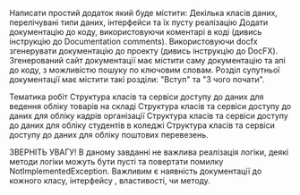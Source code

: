 Написати простий додаток який буде містити:
Декілька класів даних, перелічувані типи даних, інтерфейси та їх пусту реалізацію
Додати документацію до коду, використовуючи коментарі в коді (дивись інструкцію до Documentation comments).
Використовуючи docfx згенерувати документацію до проекту (дивись інструкцію до DocFX).
Згенерований сайт документації має містити саму документацію та апі до коду, з можливістю пошуку по ключовим словам.
Розділ супутньої документації має містити такі розділи: "Вступ" та "З чого почати".

Тематика робіт
Структура класів та сервіси доступу до даних  для ведення обліку товарів на складі
Структура класів та сервіси  доступу до даних для обліку кадрів організації
Структура класів та сервіси доступу до даних для обліку студентів в коледжі
Структура класів та сервіси доступу до даних для обліку поштових перевезень.

ЗВЕРНІТЬ УВАГУ! В даному завданні не важлива реалізація логіки, деякі методи логіки можуть бути пусті та повертати помилку NotImplementedException. Важливим є наявність документації до кожного класу, інтерфейсу , властивості, чи методу.